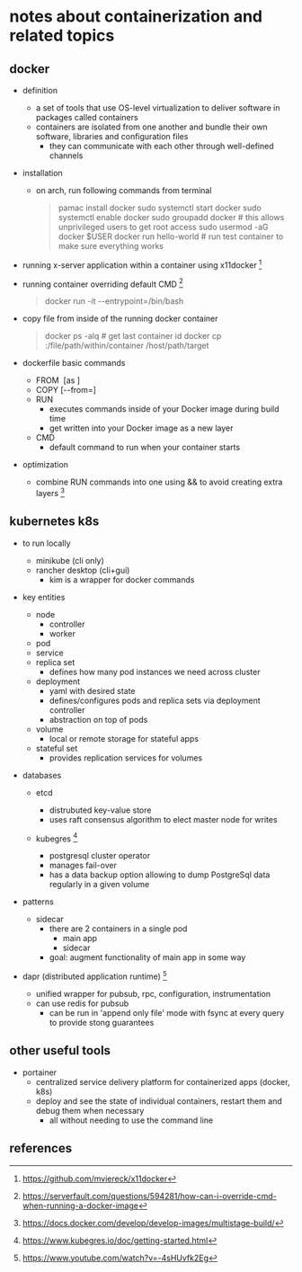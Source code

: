 # notes about containerization and related topics

## docker

- definition
  - a set of tools that use OS-level virtualization to deliver software in packages called containers
  - containers are isolated from one another and bundle their own software, libraries and configuration files
    - they can communicate with each other through well-defined channels

- installation
  - on arch, run following commands from terminal
	  > pamac install docker
	  > sudo systemctl start docker
	  > sudo systemctl enable docker
	  > sudo groupadd docker						# this allows unprivileged users to get root access
	  > sudo usermod -aG docker $USER
	  > docker run hello-world					# run test container to make sure everything works

- running x-server application within a container using x11docker [^2]
- running container overriding default CMD [^1]
  > docker run -it --entrypoint=/bin/bash <image>

- copy file from inside of the running docker container
  > docker ps -alq # get last container id
  > docker cp <containerId>:/file/path/within/container /host/path/target

- dockerfile basic commands
  - FROM <image> [as <stage>]
  - COPY [--from=<stage>] <src> <dst>
  - RUN
    - executes commands inside of your Docker image during build time
    - get written into your Docker image as a new layer
  - CMD
    - default command to run when your container starts

- optimization
  - combine RUN commands into one using && to avoid creating extra layers [^3]


## kubernetes k8s

- to run locally 
  - minikube (cli only)
  - rancher desktop (cli+gui)
    - kim is a wrapper for docker commands

- key entities
  - node
    - controller
    - worker
  - pod
  - service
  - replica set
    - defines how many pod instances we need across cluster
  - deployment
    - yaml with desired state
    - defines/configures pods and replica sets via deployment controller
    - abstraction on top of pods
  - volume
    - local or remote storage for stateful apps
  - stateful set
    - provides replication services for volumes

- databases
  - etcd
    - distrubuted key-value store 
    - uses raft consensus algorithm to elect master node for writes

  - kubegres [^5]
    - postgresql cluster operator
    - manages fail-over 
    - has a data backup option allowing to dump PostgreSql data regularly in a given volume

- patterns
  - sidecar
    - there are 2 containers in a single pod
      - main app
      - sidecar
    - goal: augment functionality of main app in some way

- dapr (distributed application runtime) [^4]
  - unified wrapper for pubsub, rpc, configuration, instrumentation
  - can use redis for pubsub
    - can be run in 'append only file' mode with fsync at every query to provide stong guarantees


## other useful tools

- portainer
  - centralized service delivery platform for containerized apps (docker, k8s)
  - deploy and see the state of individual containers, restart them and debug them when necessary
    - all without needing to use the command line


## references

[^1]: https://serverfault.com/questions/594281/how-can-i-override-cmd-when-running-a-docker-image
[^2]: https://github.com/mviereck/x11docker
[^3]: https://docs.docker.com/develop/develop-images/multistage-build/
[^5]: https://www.kubegres.io/doc/getting-started.html
[^4]: https://www.youtube.com/watch?v=-4sHUvfk2Eg

